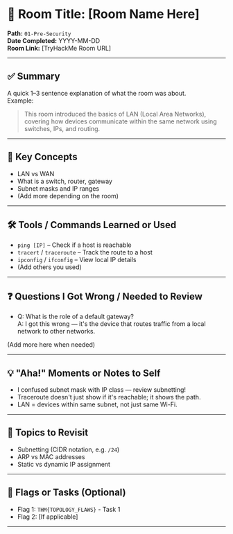 # 🧠 Room Title: [Room Name Here]

**Path:** `01-Pre-Security`  
**Date Completed:** YYYY-MM-DD  
**Room Link:** [TryHackMe Room URL]

---

## ✅ Summary

A quick 1–3 sentence explanation of what the room was about.  
Example:

> This room introduced the basics of LAN (Local Area Networks), covering how devices communicate within the same network using switches, IPs, and routing.

---

## 🔑 Key Concepts

- LAN vs WAN
- What is a switch, router, gateway
- Subnet masks and IP ranges
- (Add more depending on the room)

---

## 🛠️ Tools / Commands Learned or Used

- `ping [IP]` – Check if a host is reachable
- `tracert` / `traceroute` – Track the route to a host
- `ipconfig` / `ifconfig` – View local IP details
- (Add others you used)

---

## ❓ Questions I Got Wrong / Needed to Review

- Q: What is the role of a default gateway?  
  A: I got this wrong — it's the device that routes traffic from a local network to other networks.

(Add more here when needed)

---

## 💡 "Aha!" Moments or Notes to Self

- I confused subnet mask with IP class — review subnetting!
- Traceroute doesn't just show if it's reachable; it shows the path.
- LAN = devices within same subnet, not just same Wi-Fi.

---

## 📌 Topics to Revisit

- Subnetting (CIDR notation, e.g. `/24`)
- ARP vs MAC addresses
- Static vs dynamic IP assignment

---

## 🧩 Flags or Tasks (Optional)

- Flag 1: `THM{TOPOLOGY_FLAWS}` - Task 1
- Flag 2: [If applicable]

---
